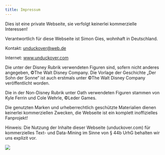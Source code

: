 ```yaml
---
title: Impressum
---
```

Dies ist eine private Webseite, sie verfolgt keinerlei kommerzielle Interessen!

Verantwortlich für diese Webseite ist Simon Gies, wohnhaft in Deutschland.

Kontakt: unduckover@web.de

Internet: www.unduckover.com 

Die unter der Disney Rubrik verwendeten Figuren sind, sofern nicht anderes angegeben, ©The Walt Disney Company. Die Vorlage der Geschichte „Der Sohn der Sonne“ ist auch erstmals unter ©The Walt Disney Company veröffentlicht worden.

Die in der Non-Disney Rubrik unter Oath verwendeten Figuren stammen von Kyle Ferrin und Cole Wehrle, ©Leder Games.

Die genutzten Marken und urheberrechtlich geschützte Materialien dienen keinerlei kommerziellen Zwecken, die Webseite ist ein komplett inoffizielles Fanprojekt!

Hinweis: Die Nutzung der Inhalte dieser Webseite (unduckover.com) für kommerzielles Text- 
und Data-Mining im Sinne von § 44b UrhG behalten wir uns explizit vor.

![](/images/logo_unduckover.png)
